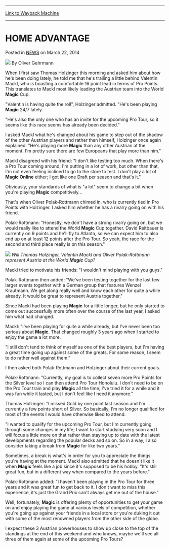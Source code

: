 
---
[Link to Wayback Machine](https://web.archive.org/web/20211022134506/https://magic.wizards.com/en/articles/archive/home-advantage-2014-08-21)

[_metadata_:author]:- "Oliver Gehrmann"
[_metadata_:description]:- "When I first saw Thomas Holzinger this morning and asked him about how he's been doing lately, he told me that he's trailing a little behind Valentin Mackl, who is boasting a comfortable 16 point lead in terms of Pro Points. This translates to Mackl most likely leading the Austrian team into the World Magic Cup. `Valentin is having quite the roll`, Holzinger admitted. `He's"
[_metadata_:generator]:- "Drupal 7 (http://drupal.org)"
[_metadata_:node]:- "260971"
[_metadata_:path_date]:- "2014-08-21"
[_metadata_:publish_date]:- "2014-03-22"
[_metadata_:source]:- "div-main-content"
[_metadata_:title]:- "HOME ADVANTAGE"
[_metadata_:wayback_capture_timestamp]:- "2021-10-22 13:45:06"
[_metadata_:wayback_raw_url]:- "https://web.archive.org/web/20211022134506id_/https://magic.wizards.com/en/articles/archive/home-advantage-2014-08-21"
[_metadata_:wayback_url]:- "https://magic.wizards.com/en/articles/archive/home-advantage-2014-08-21"
---


HOME ADVANTAGE
==============



 Posted in [NEWS](/en/articles)
 on March 22, 2014 






![](https://media.magic.wizards.com/styles/auth_small/public/images/person/Oliver-Gehrmann.jpg)
By Oliver Gehrmann











When I first saw Thomas Holzinger this morning and asked him about how he's been doing lately, he told me that he's trailing a little behind Valentin Mackl, who is boasting a comfortable 16 point lead in terms of Pro Points. This translates to Mackl most likely leading the Austrian team into the World **Magic** Cup.


"Valentin is having quite the roll", Holzinger admitted. "He's been playing **Magic** 24/7 lately.


"He's also the only one who has an invite for the upcoming Pro Tour, so it seems like this race seems has already been decided."


I asked Mackl what he's changed about his game to step out of the shadow of the other Austrian players and rather than himself, Holzinger once again explained: "He's playing more **Magic** than any other Austrian at the moment. I'm pretty sure there are few Europeans that play more than him."


Mackl disagreed with his friend: "I don't like testing too much. When there's a Pro Tour coming around, I'm putting in a lot of work, but other than that, I'm not even feeling inclined to go to the store to test. I don't play a lot of **Magic Online** either; I got like one Draft per season and that's it."


Obviously, your standards of what is "a lot" seem to change a bit when you're playing **Magic** competitively...


That's when Oliver Polak-Rottmann chimed in, who is currently tied in Pro Points with Holzinger. I asked him whether he has a rivalry going on with his friend.


Polak-Rottmann: "Honestly, we don't have a strong rivalry going on, but we would really like to attend the World **Magic** Cup together. David Reitbauer is currently on 9 points and he'll fly to Atlanta, so we can expect him to also end up on at least 12 points after the Pro Tour. So yeah, the race for the second and third place really is on this season."


![](https://media.wizards.com/images/magic/daily/events/2014/gpvie14/06-team-austria.JPG)
*Will Thomas Holzinger, Valentin Mackl and Oliver Polak-Rottmann represent Austria at the World **Magic** Cup?*

Mackl tried to motivate his friends: "I wouldn't mind playing with you guys."



Polak-Rottmann then added: "We've been testing together for the last few larger events together with a German group that features Wenzel Krautmann. We get along really well and know each other for quite a while already. It would be great to represent Austria together."


Since Mackl had been playing **Magic** for a little longer, but he only started to come out successfully more often over the course of the last year, I asked him what had changed.


Mackl: "I've been playing for quite a while already, but I've never been too serious about **Magic**. That changed roughly 3 years ago when I started to enjoy the game a lot more.


"I still don't tend to think of myself as one of the best players, but I'm having a great time going up against some of the greats. For some reason, I seem to do rather well against them."


I then asked both Polak-Rottmann and Holzinger about their current goals.


Polak-Rottmann: "Currently, my goal is to collect seven more Pro Points for the Silver level so I can then attend Pro Tour Honolulu. I don't need to be on the Pro Tour train and play **Magic** all the time; I've tried it for a while and it was fun while it lasted, but I don't feel like I need it anymore."


Thomas Holzinger: "I missed Gold by one point last season and I'm currently a few points short of Silver. So basically, I'm no longer qualified for most of the events I would have otherwise liked to attend.


"I wanted to qualify for the upcoming Pro Tour, but I'm currently going through some changes in my life; I want to start studying very soon and I will focus a little more on that rather than staying up to date with the latest developments regarding the popular decks and so on. So in a way, I also consider taking a break from **Magic** for like two years."


Sometimes, a break is what's in order for you to appreciate the things you're having at the moment. Mackl also admitted that he doesn't like it when **Magic** feels like a job since it's supposed to be his hobby. "It's still great fun, but in a different way when compared to the years before."


Polak-Rottmann added: "I haven't been playing in the Pro Tour for three years and it was great fun to get back to it. I don't want to miss this experience, it's just the Grand Prix can't always get me out of the house."


Well, fortunately, **Magic** is offering plenty of opportunities to get your game on and enjoy playing the game at various levels of competition, whether you're going up against your friends in a local store or you're duking it out with some of the most renowned players from the other side of the globe.


I expect these 3 Austrian powerhouses to show up close to the top of the standings at the end of this weekend and who knows, maybe we'll see all three of them again at some of the upcoming Pro Tours?







